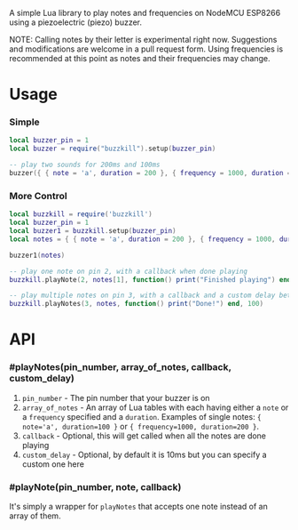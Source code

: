A simple Lua library to play notes and frequencies on NodeMCU ESP8266 using a piezoelectric (piezo) buzzer.

NOTE: Calling notes by their letter is experimental right now. Suggestions and modifications are welcome in a pull request form. Using frequencies is recommended at this point as notes and their frequencies may change.

# Usage

### Simple

```lua
local buzzer_pin = 1
local buzzer = require("buzzkill").setup(buzzer_pin)

-- play two sounds for 200ms and 100ms
buzzer({ { note = 'a', duration = 200 }, { frequency = 1000, duration = 100 } })
```

### More Control

```lua
local buzzkill = require('buzzkill')
local buzzer_pin = 1
local buzzer1 = buzzkill.setup(buzzer_pin)
local notes = { { note = 'a', duration = 200 }, { frequency = 1000, duration = 100 } }

buzzer1(notes)

-- play one note on pin 2, with a callback when done playing
buzzkill.playNote(2, notes[1], function() print("Finished playing") end)

-- play multiple notes on pin 3, with a callback and a custom delay between notes of 100ms
buzzkill.playNotes(3, notes, function() print("Done!") end, 100)
```

# API

### #playNotes(pin_number, array_of_notes, callback, custom_delay)

1. `pin_number` - The pin number that your buzzer is on
1. `array_of_notes` - An array of Lua tables with each having either a `note` or a `frequency` specified and a `duration`. Examples of single notes: `{ note='a', duration=100 }` or `{ frequency=1000, duration=200 }`.
1. `callback` - Optional, this will get called when all the notes are done playing
1. `custom_delay` - Optional, by default it is 10ms but you can specify a custom one here

### #playNote(pin_number, note, callback)

It's simply a wrapper for `playNotes` that accepts one note instead of an array of them.
